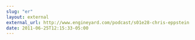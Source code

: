 ```yaml
---
slug: "er"
layout: external
external_url: http://www.engineyard.com/podcast/s01e28-chris-eppstein
date: 2011-06-25T12:15:33-05:00
---
```


